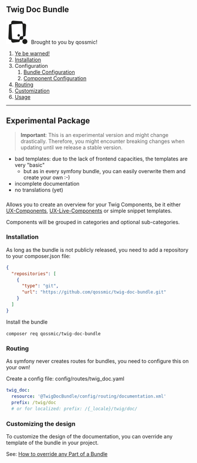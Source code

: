 ## Twig Doc Bundle

[![Image](docs/resources/images/qossmic.png)](https://qossmic.com) Brought to you by qossmic! 

1. [Ye be warned!](#experimental-package)
2. [Installation](#installation)
3. Configuration
   1. [Bundle Configuration](docs/BundleConfiguration.md)
   2. [Component Configuration](docs/ComponentConfiguration.md)
4. [Routing](#routing)
5. [Customization](#customizing-the-design)
6. [Usage](docs/Usage.md)

---

## Experimental Package
> **Important**: This is an experimental version and might change drastically. 
> Therefore, you might encounter breaking changes when updating until we release a stable version. 

- bad templates: due to the lack of frontend capacities, the templates are very "basic"
  - but as in every symfony bundle, you can easily overwrite them and create your own :-)
- incomplete documentation
- no translations (yet)

###
Allows you to create an overview for your Twig Components, be it either [UX-Components](https://symfony.com/bundles/ux-twig-component/current/index.html), [UX-Live-Components](https://symfony.com/bundles/ux-live-component/current/index.html) or simple snippet templates.

Components will be grouped in categories and optional sub-categories.

### Installation

As long as the bundle is not publicly released, you need to add a repository to your composer.json file:

```json
{
  "repositories": [
    {
      "type": "git",
      "url": "https://github.com/qossmic/twig-doc-bundle.git"
    }
  ]
}
```

Install the bundle

`composer req qossmic/twig-doc-bundle`

### Routing

As symfony never creates routes for bundles, you need to configure this on your own!

Create a config file: config/routes/twig_doc.yaml

```yaml
twig_doc:
  resource: '@TwigDocBundle/config/routing/documentation.xml'
  prefix: /twig/doc
  # or for localized: prefix: /{_locale}/twig/doc/
```

### Customizing the design

To customize the design of the documentation, you can override any template of the bundle in your project.

See: [How to override any Part of a Bundle](https://symfony.com/doc/current/bundles/override.html)
